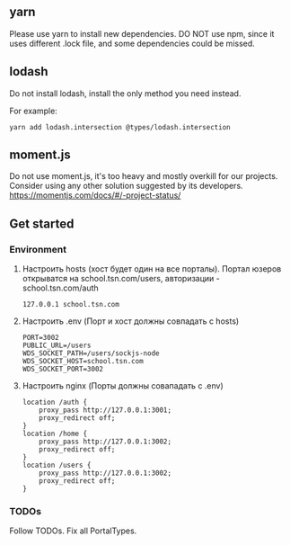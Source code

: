 ## yarn

Please use yarn to install new dependencies.
DO NOT use npm, since it uses different .lock file, and some dependencies could be missed.

## lodash

Do not install lodash, install the only method you need instead.

For example:

```
yarn add lodash.intersection @types/lodash.intersection
```

## moment.js

Do not use moment.js, it's too heavy and mostly overkill for our projects.
Consider using any other solution suggested by its developers.
https://momentjs.com/docs/#/-project-status/

## Get started

### Environment

1. Настроить hosts (хост будет один на все порталы).
Портал юзеров открыватся на school.tsn.com/users, авторизации - school.tsn.com/auth
    ```
    127.0.0.1 school.tsn.com
    ```

2. Настроить .env (Порт и хост должны совпадать с hosts)

    ```
    PORT=3002
    PUBLIC_URL=/users
    WDS_SOCKET_PATH=/users/sockjs-node
    WDS_SOCKET_HOST=school.tsn.com
    WDS_SOCKET_PORT=3002
    ```

3. Настроить nginx (Порты должны совападать с .env)

    ```
    location /auth {
        proxy_pass http://127.0.0.1:3001;
        proxy_redirect off;
    }
    location /home {
        proxy_pass http://127.0.0.1:3002;
        proxy_redirect off;
    }
    location /users {
        proxy_pass http://127.0.0.1:3002;
        proxy_redirect off;
    }
    ```

### TODOs

Follow TODOs. Fix all PortalTypes.